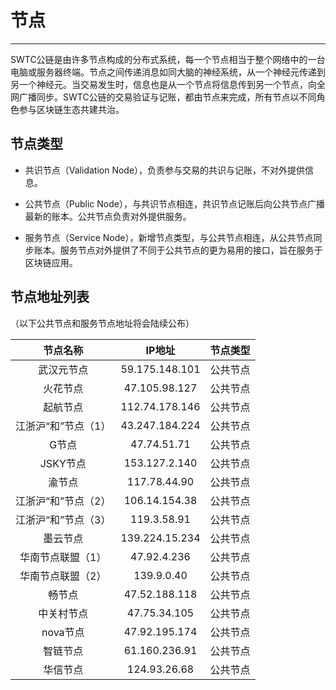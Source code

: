# 节点

***

SWTC公链是由许多节点构成的分布式系统，每一个节点相当于整个网络中的一台电脑或服务器终端。节点之间传递消息如同大脑的神经系统，从一个神经元传递到另一个神经元。当交易发生时，信息也是从一个节点将信息传到另一个节点，向全网广播同步。SWTC公链的交易验证与记账，都由节点来完成，所有节点以不同角色参与区块链生态共建共治。

## 节点类型

* 共识节点（Validation Node），负责参与交易的共识与记账，不对外提供信息。

* 公共节点（Public Node），与共识节点相连，共识节点记账后向公共节点广播最新的账本。公共节点负责对外提供服务。

* 服务节点（Service Node），新增节点类型，与公共节点相连，从公共节点同步账本。服务节点对外提供了不同于公共节点的更为易用的接口，旨在服务于区块链应用。

## 节点地址列表

（以下公共节点和服务节点地址将会陆续公布）

节点名称|IP地址|节点类型
:-:|:-:|:-:
武汉元节点|59.175.148.101|公共节点
火花节点|47.105.98.127|公共节点
起航节点|112.74.178.146|公共节点
江浙沪“和”节点（1）|43.247.184.224|公共节点
G节点|47.74.51.71|公共节点
JSKY节点|153.127.2.140|公共节点
渝节点|117.78.44.90|公共节点
江浙沪“和”节点（2）|106.14.154.38|公共节点
江浙沪“和”节点（3）|119.3.58.91|公共节点
墨云节点|139.224.15.234|公共节点
华南节点联盟（1）|47.92.4.236|公共节点
华南节点联盟（2）|139.9.0.40|公共节点
畅节点|47.52.188.118|公共节点
中关村节点|47.75.34.105|公共节点
nova节点|47.92.195.174|公共节点
智链节点|61.160.236.91|公共节点
华信节点|124.93.26.68|公共节点